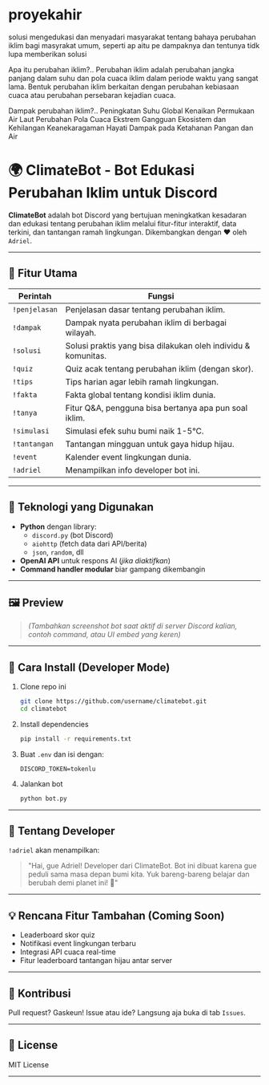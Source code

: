# proyekahir
solusi
mengedukasi dan menyadari masyarakat tentang bahaya perubahan iklim bagi masyrakat umum, seperti ap aitu pe dampaknya dan tentunya tidk lupa memberikan solusi

Apa itu perubahan iklim?..
Perubahan iklim adalah perubahan jangka panjang dalam suhu dan pola cuaca iklim dalam periode waktu yang sangat lama. Bentuk perubahan iklim berkaitan dengan perubahan kebiasaan cuaca atau perubahan persebaran kejadian cuaca. 

Dampak perubahan iklim?..
Peningkatan Suhu Global
Kenaikan Permukaan Air Laut
Perubahan Pola Cuaca Ekstrem
Gangguan Ekosistem dan Kehilangan Keanekaragaman Hayati
Dampak pada Ketahanan Pangan dan Air


# 🌍 ClimateBot - Bot Edukasi Perubahan Iklim untuk Discord

**ClimateBot** adalah bot Discord yang bertujuan meningkatkan kesadaran dan edukasi tentang perubahan iklim melalui fitur-fitur interaktif, data terkini, dan tantangan ramah lingkungan. Dikembangkan dengan ❤️ oleh `Adriel`.

---

## 📌 Fitur Utama

| Perintah       | Fungsi                                                                 |
|----------------|------------------------------------------------------------------------|
| `!penjelasan`  | Penjelasan dasar tentang perubahan iklim.                              |
| `!dampak`      | Dampak nyata perubahan iklim di berbagai wilayah.                      |
| `!solusi`      | Solusi praktis yang bisa dilakukan oleh individu & komunitas.          |
| `!quiz`        | Quiz acak tentang perubahan iklim (dengan skor).                       |
| `!tips`        | Tips harian agar lebih ramah lingkungan.                               |
| `!fakta`       | Fakta global tentang kondisi iklim dunia.                              |
| `!tanya`       | Fitur Q&A, pengguna bisa bertanya apa pun soal iklim.                  |
| `!simulasi`    | Simulasi efek suhu bumi naik 1-5°C.                                     |
| `!tantangan`   | Tantangan mingguan untuk gaya hidup hijau.                             |
| `!event`       | Kalender event lingkungan dunia.                                        |
| `!adriel`      | Menampilkan info developer bot ini.                                    |

---

## 🧠 Teknologi yang Digunakan

- **Python** dengan library:
  - `discord.py` (bot Discord)
  - `aiohttp` (fetch data dari API/berita)
  - `json`, `random`, dll
- **OpenAI API** untuk respons AI (*jika diaktifkan*)
- **Command handler modular** biar gampang dikembangin

---

## 🖼️ Preview

> _(Tambahkan screenshot bot saat aktif di server Discord kalian, contoh command, atau UI embed yang keren)_

---

## 🔧 Cara Install (Developer Mode)

1. Clone repo ini
    ```bash
    git clone https://github.com/username/climatebot.git
    cd climatebot
    ```

2. Install dependencies
    ```bash
    pip install -r requirements.txt
    ```

3. Buat `.env` dan isi dengan:
    ```env
    DISCORD_TOKEN=tokenlu
    ```

4. Jalankan bot
    ```bash
    python bot.py
    ```

---

## 👤 Tentang Developer

`!adriel` akan menampilkan:
> "Hai, gue Adriel! Developer dari ClimateBot. Bot ini dibuat karena gue peduli sama masa depan bumi kita. Yuk bareng-bareng belajar dan berubah demi planet ini! 🌱"

---

## 💡 Rencana Fitur Tambahan (Coming Soon)

- Leaderboard skor quiz
- Notifikasi event lingkungan terbaru
- Integrasi API cuaca real-time
- Fitur leaderboard tantangan hijau antar server

---

## 🤝 Kontribusi

Pull request? Gaskeun!
Issue atau ide? Langsung aja buka di tab `Issues`.

---

## 📜 License

MIT License

---

